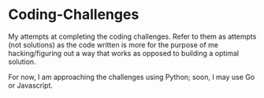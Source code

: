 # Coding-Challenges

My attempts at completing the coding challenges. Refer to them as attempts (not solutions) as the code written is more for the purpose of me hacking/figuring out a way that works as opposed to building a optimal solution.

For now, I am approaching the challenges using Python; soon, I may use Go or Javascript.
